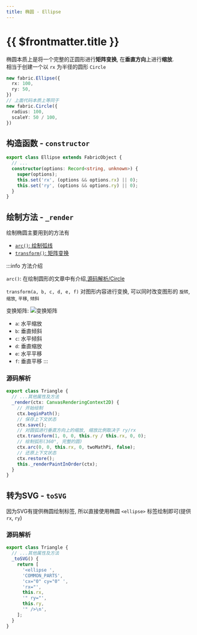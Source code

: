 ```yaml
---
title: 椭圆 - Ellipse
---
```


# {{ $frontmatter.title }}

椭圆本质上是将一个完整的正圆形进行**矩阵变换**, 在**垂直方向**上进行**缩放**.  
相当于创建一个以 `rx` 为半径的圆形 `Circle`

```ts
new fabric.Ellipse({
  rx: 100,
  ry: 50,
})
// 上面代码本质上等同于
new fabric.Circle({
  radius: 100,
  scaleY: 50 / 100,
})
```
## 构造函数 - `constructor`

```ts
export class Ellipse extends FabricObject {
  // ...
  constructor(options: Record<string, unknown>) {
    super(options);
    this.set('rx', (options && options.rx) || 0);
    this.set('ry', (options && options.ry) || 0);
  }
}
```


## 绘制方法 - `_render`

绘制椭圆主要用到的方法有 
+ [`arc()`: 绘制弧线](https://developer.mozilla.org/en-US/docs/Web/API/CanvasRenderingContext2D/arc?qs=arc())
+ [`transform()`: 矩阵变换](https://developer.mozilla.org/en-US/docs/Web/API/CanvasRenderingContext2D/transform)

:::info 方法介绍

`arc()`: 在绘制圆形的文章中有介绍,[源码解析/Circle](./circle.md)

`transform(a, b, c, d, e, f)`
对图形内容进行变换, 可以同时改变图形的 `旋转`, `缩放`, `平移`, `倾斜`

变换矩阵: <Image title="变换矩阵" src="https://s2.loli.net/2022/11/30/jcpa9GveFhiMAzo.png" inline />
  + `a`: 水平缩放
  + `b`: 垂直倾斜
  + `c`: 水平倾斜
  + `d`: 垂直缩放
  + `e`: 水平平移
  + `f`: 垂直平移
:::

### 源码解析

```ts
export class Triangle {
  // ...其他属性及方法
  _render(ctx: CanvasRenderingContext2D) {
    // 开始绘制
    ctx.beginPath();
    // 保存上下文状态
    ctx.save();
    // 对圆弧进行垂直方向上的缩放, 缩放比例取决于 ry/rx
    ctx.transform(1, 0, 0, this.ry / this.rx, 0, 0);
    // 绘制弧形(360°, 完整的圆)
    ctx.arc(0, 0, this.rx, 0, twoMathPi, false);
    // 还原上下文状态
    ctx.restore();
    this._renderPaintInOrder(ctx);
  }
}
```


## 转为SVG - `toSVG`

因为SVG有提供椭圆绘制标签, 所以直接使用椭圆 `<ellipse>` 标签绘制即可(提供 `rx`, `ry`)

### 源码解析

```ts
export class Triangle {
  // ...其他属性及方法
  _toSVG() {
    return [
      '<ellipse ',
      'COMMON_PARTS',
      'cx="0" cy="0" ',
      'rx="',
      this.rx,
      '" ry="',
      this.ry,
      '" />\n',
    ];
  }
}
```
